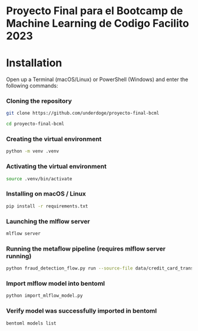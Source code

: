 # Proyecto Final para el Bootcamp de Machine Learning de Codigo Facilito 2023


# Installation
Open up a Terminal (macOS/Linux) or PowerShell (Windows) and enter the following commands:
### Cloning the repository
```sh
git clone https://github.com/underdoge/proyecto-final-bcml

cd proyecto-final-bcml
```
### Creating the virtual environment
```sh
python -m venv .venv
```
### Activating the virtual environment
```sh
source .venv/bin/activate
```
### Installing on macOS / Linux
```sh
pip install -r requirements.txt
```
### Launching the mlflow server
```sh
mlflow server
```
### Running the metaflow pipeline (requires mlflow server running)
```sh
python fraud_detection_flow.py run --source-file data/credit_card_transactions-ibm_v2.csv
```
### Import mlflow model into bentoml
```sh
python import_mlflow_model.py
```
### Verify model was successfully imported in bentoml
```sh
bentoml models list
```

